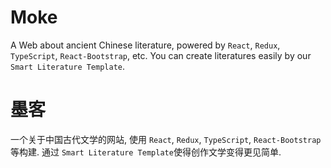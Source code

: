 # Moke 

A Web about ancient Chinese literature, powered by `React`, `Redux`, `TypeScript`, `React-Bootstrap`, etc. You can create literatures easily by our `Smart Literature Template`.

# 墨客

一个关于中国古代文学的网站, 使用 `React`, `Redux`, `TypeScript`, `React-Bootstrap`等构建. 通过 `Smart Literature Template`使得创作文学变得更见简单.
